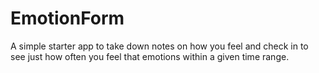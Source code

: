 # EmotionForm
A simple starter app to take down notes on how you feel and check in to see just how often you feel that emotions within a given time range.
